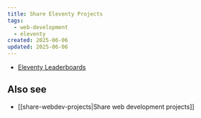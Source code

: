 ```yaml
---
title: Share Eleventy Projects
tags:
  - web-development
  - eleventy
created: 2025-06-06
updated: 2025-06-06
---
```


- [Eleventy Leaderboards](https://www.11ty.dev/speedlify/)

## Also see

- [[share-webdev-projects|Share web development projects]]